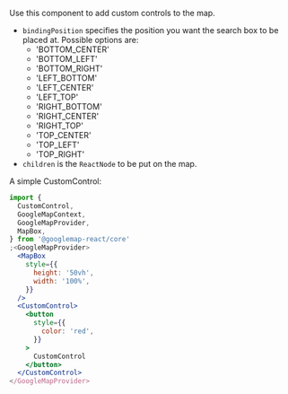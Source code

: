 Use this component to add custom controls to the map.

- `bindingPosition` specifies the position you want the search box to be placed
  at. Possible options are:
  - 'BOTTOM_CENTER'
  - 'BOTTOM_LEFT'
  - 'BOTTOM_RIGHT'
  - 'LEFT_BOTTOM'
  - 'LEFT_CENTER'
  - 'LEFT_TOP'
  - 'RIGHT_BOTTOM'
  - 'RIGHT_CENTER'
  - 'RIGHT_TOP'
  - 'TOP_CENTER'
  - 'TOP_LEFT'
  - 'TOP_RIGHT'
- `children` is the `ReactNode` to be put on the map.

A simple CustomControl:

```jsx
import {
  CustomControl,
  GoogleMapContext,
  GoogleMapProvider,
  MapBox,
} from '@googlemap-react/core'
;<GoogleMapProvider>
  <MapBox
    style={{
      height: '50vh',
      width: '100%',
    }}
  />
  <CustomControl>
    <button
      style={{
        color: 'red',
      }}
    >
      CustomControl
    </button>
  </CustomControl>
</GoogleMapProvider>
```

